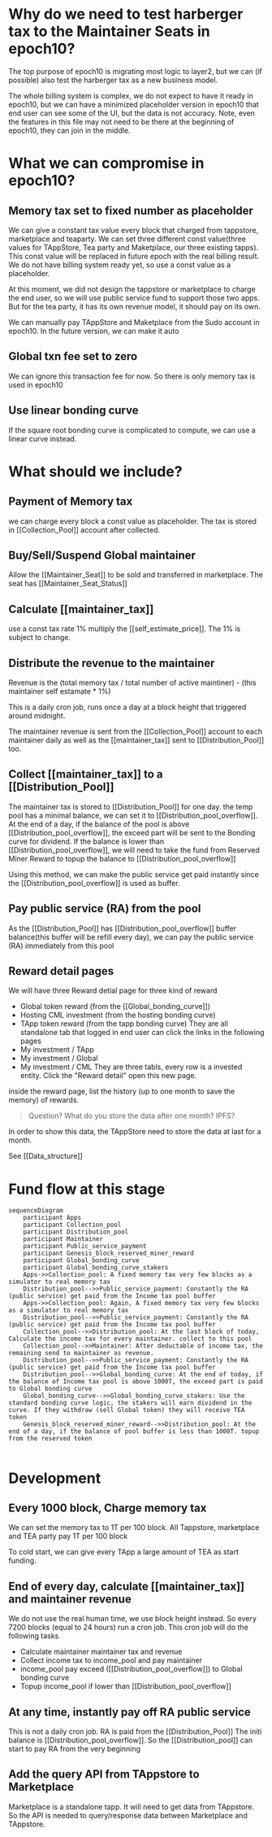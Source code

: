 # Why do we need to test harberger tax to the Maintainer Seats in epoch10?
The top purpose of epoch10 is migrating most logic to layer2, but we can (if possible) also test the harberger tax as a new business model.

The whole billing system is complex, we do not expect to have it ready in epoch10, but we can have a minimized placeholder version in epoch10 that end user can see some of the UI, but the data is not accuracy. Note, even the features in this file may not need to be there at the beginning of epoch10, they can join in the middle.

# What we can compromise in epoch10?
## Memory tax set to fixed number as placeholder
We can give a constant tax value every block that charged from tappstore, marketplace and teaparty. We can set three different const value(three values for TAppStore, Tea party and Maketplace, our three existing tapps). This const value will be replaced in future epoch with the real billing result. We do not have billing system ready yet, so use a const value as a placeholder.

At this moment, we did not design the tappstore or marketplace to charge the end user, so we will use public service fund to support those two apps. But for the tea party, it has its own revenue model, it should pay on its own.

We can manually pay TAppStore and Maketplace from the Sudo account in epoch10. In the future version, we can make it auto
## Global txn fee set to zero
We can ignore this transaction fee for now. So there is only memory tax is used in epoch10

## Use linear bonding curve
If the square root bonding curve is complicated to compute, we can use a linear curve instead.

# What should we include?
## Payment of Memory tax
we can charge every block a const value as placeholder. The tax is stored in [[Collection_Pool]] account after collected. 
## Buy/Sell/Suspend Global maintainer
Allow the [[Maintainer_Seat]] to be sold and transferred in marketplace. The seat has [[Maintainer_Seat_Status]]
## Calculate [[maintainer_tax]] 
use a const tax rate 1% multiply the [[self_estimate_price]]. The 1% is subject to change.
## Distribute the revenue to the maintainer
Revenue is the (total memory tax / total number of active maintiner) - (this maintainer self estamate * 1%)

This is a daily cron job, runs once a day at a block height that triggered around midnight.

The maintainer revenue is sent from the [[Collection_Pool]] account to each maintainer daily as well as the [[maintainer_tax]] sent to [[Distribution_Pool]] too.

## Collect [[maintainer_tax]] to a [[Distribution_Pool]]
The maintainer tax is stored to [[Distribution_Pool]] for one day. 
the temp pool has a minimal balance, we can set it to [[Distribution_pool_overflow]]. 
At the end of a day, if the balance of the pool is above [[Distribution_pool_overflow]], the exceed part will be sent to the Bonding curve for dividend.
If the balance is lower than [[Distribution_pool_overflow]], we will need to take the fund from Reserved Miner Reward to topup the balance to [[Distribution_pool_overflow]]

Using this method, we can make the public service get paid instantly since the [[Distribution_pool_overflow]] is used as buffer.

## Pay public service (RA) from the pool
As the [[Distribution_Pool]] has [[Distribution_pool_overflow]] buffer balance(this buffer will be refill every day), we can pay the public service (RA) immediately from this pool

## Reward detail pages
We will have three Reward detial page for three kind of reward
- Global token reward (from the [[Global_bonding_curve]])
- Hosting CML investment (from the hosting bonding curve)
- TApp token reward (from the tapp bonding curve)
They are all standalone tab that logged in end user can click the links in the following pages
- My investment / TApp
- My investment / Global 
- My investment / CML
They are three tabls, every row is a invested entity. Click the "Reward detail" open this new page.

inside the reward page, list the history (up to one month to save the memory) of rewards.

> Question? What do you store the data after one month? IPFS?

In order to show this data, the TAppStore need to store the data at last for a month.

See [[Data_structure]]
# Fund flow at this stage
```mermaid
sequenceDiagram  
    participant Apps  
    participant Collection_pool  
    participant Distribution_pool
    participant Maintainer
    participant Public_service_payment
    participant Genesis_block_reserved_miner_reward
    participant Global_bonding_curve
    participant Global_bonding_curve_stakers
    Apps->>Collection_pool: A fixed memory tax very few blocks as a simulator to real memory tax
	Distribution_pool-->>Public_service_payment: Constantly the RA (public service) get paid from the Income tax pool buffer
    Apps->>Collection_pool: Again, A fixed memory tax very few blocks as a simulator to real memory tax
	Distribution_pool-->>Public_service_payment: Constantly the RA (public service) get paid from the Income tax pool buffer
    Collection_pool-->>Distribution_pool: At the last block of today, Calculate the income tax for every maintainer. collect to this pool
    Collection_pool-->>Maintainer: After deductable of income tax, the remaining send to maintainer as revenue.
	Distribution_pool-->>Public_service_payment: Constantly the RA (public service) get paid from the Income tax pool buffer
	Distribution_pool-->>Global_bonding_curve: At the end of today, if the balance of Income tax pool is above 1000T, the exceed part is paid to Global bonding curve
	Global_bonding_curve-->>Global_bonding_curve_stakers: Use the standard bonding curve logic, the stakers will earn dividend in the curve. If they withdraw (sell Global token) they will receive TEA token
	Genesis_block_reserved_miner_reward-->>Distribution_pool: At the end of a day, if the balance of pool buffer is less than 1000T. topup from the reserved token
    
```

# Development
## Every 1000 block, Charge memory tax
We can set the memory tax to 1T per 100 block.
All Tappstore, marketplace and TEA party pay 1T per 100 block

To cold start, we can give every TApp a large amount of TEA as start funding.
## End of every day, calculate [[maintainer_tax]]  and maintainer revenue
We do not use the real human time, we use block height instead. So every 7200 blocks (equal to 24 hours) run a cron job. This cron job will do the following tasks
- Calculate maintainer maintainer tax and revenue
- Collect income tax to income_pool and pay maintainer
- income_pool pay exceed ([[Distribution_pool_overflow]]) to Global bonding curve
- Topup income_pool if lower than [[Distribution_pool_overflow]]
## At any time, instantly pay off RA public service
This is not a daily cron job. RA is paid from the [[Distribution_Pool]]
The initi balance is [[Distribution_pool_overflow]]. So the [[Distribution_pool]] can start to pay RA from the very beginning
## Add the query API from TAppstore to Marketplace 
Marketplace is a standalone tapp. It will need to get data from TAppstore. So the API is needed to query/response data between Marketplace and TAppstore.
